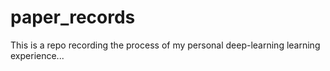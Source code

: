 # paper_records

This is a repo recording the process of my personal deep-learning learning experience...